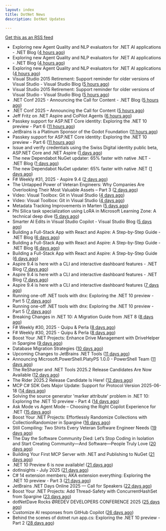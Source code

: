 ```yaml
---
layout: index
title: DotNet News
description: DotNet Updates

---
```


[Get this as an RSS feed](/dotnet.rss)

<!-- news_marker starts -->
- Exploring new Agent Quality and NLP evaluators for .NET AI applications - .NET Blog ([4 hours ago](https://dotnetkicks.com/r/726818?url=https://devblogs.microsoft.com/dotnet/exploring-agent-quality-and-nlp-evaluators/))
- Exploring new Agent Quality and NLP evaluators for .NET AI applications - .NET Blog ([4 hours ago](https://dotnetkicks.com/r/726814?url=https://devblogs.microsoft.com/dotnet/exploring-agent-quality-and-nlp-evaluators/))
- Exploring new Agent Quality and NLP evaluators for .NET AI applications ([4 hours ago](https://devblogs.microsoft.com/dotnet/exploring-agent-quality-and-nlp-evaluators/))
- Visual Studio 2015 Retirement: Support reminder for older versions of Visual Studio - Visual Studio Blog ([5 hours ago](https://dotnetkicks.com/r/726809?url=https://devblogs.microsoft.com/visualstudio/visual-studio-2015-retirement-support-reminder-for-older-versions-of-visual-studio/))
- Visual Studio 2015 Retirement: Support reminder for older versions of Visual Studio - Visual Studio Blog ([5 hours ago](https://dotnetkicks.com/r/726798?url=https://devblogs.microsoft.com/visualstudio/visual-studio-2015-retirement-support-reminder-for-older-versions-of-visual-studio/))
- .NET Conf 2025 - Announcing the Call for Content - .NET Blog ([5 hours ago](https://dotnetkicks.com/r/726779?url=https://devblogs.microsoft.com/dotnet/dotnet-conf-2025-announcing-the-call-for-content/))
- .NET Conf 2025 – Announcing the Call for Content ([5 hours ago](https://devblogs.microsoft.com/dotnet/dotnet-conf-2025-announcing-the-call-for-content/))
- Jeff Fritz on .NET Aspire and CoPilot Agents ([6 hours ago](https://dotnetkicks.com/r/726734?url=https://jesseliberty.com/2025/08/05/jeff-fritz-on-net-aspire-and-copilot-agents/))
- Passkey support for ASP.NET Core identity: Exploring the .NET 10 preview - Part 6 ([11 hours ago](https://dotnetkicks.com/r/726680?url=https://andrewlock.net/exploring-dotnet-10-preview-features-6-passkey-support-for-aspnetcore-identity/))
- JetBrains is a Platinum Sponsor of the Godot Foundation ([11 hours ago](https://blog.jetbrains.com/dotnet/2025/08/05/jetbrains-is-a-platinum-sponsor-of-the-godot-foundation/))
- Passkey support for ASP.NET Core identity: Exploring the .NET 10 preview - Part 6 ([11 hours ago](https://andrewlock.net/exploring-dotnet-10-preview-features-6-passkey-support-for-aspnetcore-identity/))
- Issue and verify credentials using the Swiss Digital identity public beta, ASP.NET Core and .NET Aspire ([1 days ago](https://dotnetkicks.com/r/726622?url=https://damienbod.com/2025/08/04/issuer-and-verify-credentials-using-the-swiss-digital-identity-public-beta-asp-net-core-and-net-aspire/))
- The new Dependabot NuGet updater: 65% faster with native .NET - .NET Blog ([1 days ago](https://dotnetkicks.com/r/726617?url=https://devblogs.microsoft.com/dotnet/the-new-dependabot-nuget-updater/))
- The new Dependabot NuGet updater: 65% faster with native .NET ([1 days ago](https://devblogs.microsoft.com/dotnet/the-new-dependabot-nuget-updater/))
- F# Weekly #31, 2025 - Aspire 9.4 ([2 days ago](https://dotnetkicks.com/r/726523?url=https://sergeytihon.com/2025/08/02/f-weekly-31-2025-aspire-9-4/))
- The Untapped Power of Veteran Engineers: Why Companies Are Overlooking Their Most Valuable Assets – Part 3 ([2 days ago](https://dotnettips.wordpress.com/2025/08/03/the-untapped-power-of-veteran-engineers-why-companies-are-overlooking-their-most-valuable-assets-part-3/))
- Video: Visual Toolbox: Git in Visual Studio ([4 days ago](https://dotnetkicks.com/r/726482?url=https://jesseliberty.com/2025/08/01/video-visual-toolbox-git-in-visual-studio/))
- Video: Visual Toolbox: Git in Visual Studio ([4 days ago](https://dotnetkicks.com/r/726471?url=https://jesseliberty.com/2025/08/01/video-visual-toolbox-git-in-visual-studio/))
- Metadata Tracking Improvements in Marten ([5 days ago](https://dotnetkicks.com/r/726440?url=https://jeremydmiller.com/2025/07/27/metadata-tracking-improvements-in-marten/))
- Phi Silica task specialization using LoRA in Microsoft Learning Zone: A technical deep dive ([5 days ago](https://dotnetkicks.com/r/726432?url=https://blogs.windows.com/windowsdeveloper/2025/07/31/phi-silica-task-specialization-using-lora-in-microsoft-learning-zone-a-technical-deep-dive/))
- Smarter AI Edits in Visual Studio Copilot - Visual Studio Blog ([5 days ago](https://dotnetkicks.com/r/726416?url=https://devblogs.microsoft.com/visualstudio/smarter-ai-edits-in-visual-studio-copilot/))
- Building a Full-Stack App with React and Aspire: A Step-by-Step Guide - .NET Blog ([6 days ago](https://dotnetkicks.com/r/726391?url=https://devblogs.microsoft.com/dotnet/new-aspire-app-with-react/))
- Building a Full-Stack App with React and Aspire: A Step-by-Step Guide - .NET Blog ([6 days ago](https://dotnetkicks.com/r/726383?url=https://devblogs.microsoft.com/dotnet/new-aspire-app-with-react/))
- Building a Full-Stack App with React and Aspire: A Step-by-Step Guide ([6 days ago](https://devblogs.microsoft.com/dotnet/new-aspire-app-with-react/))
- Aspire 9.4 is here with a CLI and interactive dashboard features - .NET Blog ([7 days ago](https://dotnetkicks.com/r/726313?url=https://devblogs.microsoft.com/dotnet/announcing-aspire-9-4/))
- Aspire 9.4 is here with a CLI and interactive dashboard features - .NET Blog ([7 days ago](https://dotnetkicks.com/r/726312?url=https://devblogs.microsoft.com/dotnet/announcing-aspire-9-4/))
- Aspire 9.4 is here with a CLI and interactive dashboard features ([7 days ago](https://devblogs.microsoft.com/dotnet/announcing-aspire-9-4/))
- Running one-off .NET tools with dnx: Exploring the .NET 10 preview - Part 5 ([7 days ago](https://dotnetkicks.com/r/726243?url=https://andrewlock.net/exploring-dotnet-10-preview-features-5-running-one-off-dotnet-tools-with-dnx/))
- Running one-off .NET tools with dnx: Exploring the .NET 10 preview - Part 5 ([7 days ago](https://andrewlock.net/exploring-dotnet-10-preview-features-5-running-one-off-dotnet-tools-with-dnx/))
- Breaking Changes in .NET 10: A Migration Guide from .NET 8 ([8 days ago](https://dotnetkicks.com/r/726040?url=https://www.mobilize.net/blog/dotnet8-to-dotnet10-migration-guide?utm_source=DNK-726040&utm_medium=DNK-726040&utm_content=DNK-726040&utm_campaign=DNK-726040))
- F# Weekly #30, 2025 - Quipu &amp; Perla ([8 days ago](https://dotnetkicks.com/r/726136?url=https://sergeytihon.com/2025/07/27/f-weekly-30-2025-quipu-perla/))
- F# Weekly #30, 2025 - Quipu &amp; Perla ([8 days ago](https://dotnetkicks.com/r/726122?url=https://sergeytihon.com/2025/07/27/f-weekly-30-2025-quipu-perla/))
- Boost Your .NET Projects: Enhance Drive Management with DriveHelper in Spargine ([9 days ago](https://dotnettips.wordpress.com/2025/07/27/boost-your-net-projects-enhance-drive-management-with-spargine/))
- Database Migration Strategies ([10 days ago](https://dotnetkicks.com/r/725997?url=https://codeopinion.com/database-migration-strategies/))
- Upcoming Changes to JetBrains .NET Tools ([11 days ago](https://blog.jetbrains.com/dotnet/2025/07/25/upcoming-changes-to-dotnet-tools/))
- Announcing Microsoft.PowerShell.PlatyPS 1.0.0 - PowerShell Team ([11 days ago](https://dotnetkicks.com/r/725935?url=https://devblogs.microsoft.com/powershell/announcing-platyps-100/))
- The ReSharper and .NET Tools 2025.2 Release Candidates Are Now Available ([12 days ago](https://blog.jetbrains.com/dotnet/2025/07/24/resharper-dot-net-tools-2025-2-release-candidate/))
- The Rider 2025.2 Release Candidate Is Here! ([12 days ago](https://blog.jetbrains.com/dotnet/2025/07/24/the-rider-2025-2-release-candidate/))
- MCP C# SDK Gets Major Update: Support for Protocol Version 2025-06-18 ([14 days ago](https://devblogs.microsoft.com/dotnet/mcp-csharp-sdk-2025-06-18-update/))
- Solving the source generator 'marker attribute' problem in .NET 10: Exploring the .NET 10 preview - Part 4 ([14 days ago](https://andrewlock.net/exploring-dotnet-10-preview-features-4-solving-the-source-generator-marker-attribute-problem-in-dotnet-10/))
- Ask Mode vs Agent Mode – Choosing the Right Copilot Experience for .NET ([15 days ago](https://devblogs.microsoft.com/dotnet/ask-mode-vs-agent-mode/))
- Boost Your .NET Projects: Effortlessly Randomize Collections with CollectionRandomizer in Spargine ([16 days ago](https://dotnettips.wordpress.com/2025/07/20/boost-your-net-projects-effortlessly-randomize-collections-with-collectionrandomizer-in-spargine/))
- Still Compiling: Two Shirts Every Veteran Software Engineer Needs ([19 days ago](https://dotnettips.wordpress.com/2025/07/17/still-compiling-two-shirts-every-veteran-software-engineer-needs/))
- The Day the Software Community Died: Let’s Stop Coding in Isolation and Start Creating Community—And Software—People Truly Love ([20 days ago](https://dotnettips.wordpress.com/2025/07/16/the-day-the-software-community-died-lets-stop-coding-in-isolation-and-start-creating-community-and-software-people-truly-love/))
- Building Your First MCP Server with .NET and Publishing to NuGet ([21 days ago](https://devblogs.microsoft.com/dotnet/mcp-server-dotnet-nuget-quickstart/))
- .NET 10 Preview 6 is now available! ([21 days ago](https://devblogs.microsoft.com/dotnet/dotnet-10-preview-6/))
- dotInsights  -  July 2025 ([21 days ago](https://blog.jetbrains.com/dotnet/2025/07/15/dotinsights-july-2025/))
- C# 14 extension members; AKA extension everything: Exploring the .NET 10 preview - Part 3 ([21 days ago](https://andrewlock.net/exploring-dotnet-10-preview-features-3-csharp-14-extensions-members/))
- JetBrains .NET Days Online 2025 — Call for Speakers ([22 days ago](https://blog.jetbrains.com/dotnet/2025/07/14/jetbrains-net-days-online-2025-call-for-speakers/))
- Boost Your .NET Projects: Add Thread-Safety with ConcurrentHashSet from Spargine ([23 days ago](https://dotnettips.wordpress.com/2025/07/13/boost-your-net-projects-add-thread-safety-with-concurrenthashset-from-spargine/))
- dotNetDave Rocks ØREDEV DEVELOPERS CONFERENCE 2025 ([25 days ago](https://dotnettips.wordpress.com/2025/07/11/dotnetdave-rocks-oredev-developers-conference-2025/))
- Customize AI responses from GitHub Copilot ([26 days ago](https://devblogs.microsoft.com/dotnet/customize-ai-responses-from-github-copilot/))
- Behind the scenes of dotnet run app.cs: Exploring the .NET 10 preview - Part 2 ([28 days ago](https://andrewlock.net/exploring-dotnet-10-preview-features-2-behind-the-scenes-of-dotnet-run-app.cs/))

<!-- news_marker ends -->